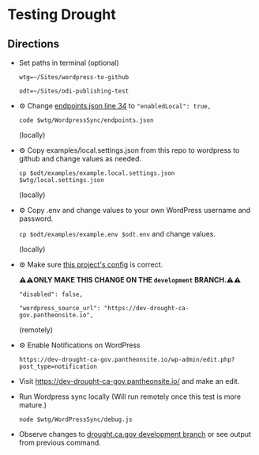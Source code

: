 # Testing Drought

## Directions

- Set paths in terminal (optional)

  `wtg=~/Sites/wordpress-to-github`

  `odt=~/Sites/odi-publishing-test`

- ⚙️ Change [endpoints.json line 34](https://github.com/cagov/wordpress-to-github/blob/main/WordpressSync/endpoints.json#L34) to `"enabledLocal": true,`

  `code $wtg/WordpressSync/endpoints.json`

  (locally)

- ⚙️ Copy examples/local.settings.json from this repo to wordpress to github and change values as needed.

  `cp $odt/examples/example.local.settings.json $wtg/local.settings.json`

  (locally)

- ⚙️ Copy .env and change values to your own WordPress username and password.

  `cp $odt/examples/example.env $odt.env` and change values.

  (locally)

- ⚙️ Make sure [this project's config](https://github.com/cagov/drought.ca.gov/blob/development/wordpress/wordpress-to-github.config.json) is correct.

  **⚠️⚠️ONLY MAKE THIS CHANGE ON THE `development` BRANCH.⚠️⚠️**

  `"disabled": false,`

  `"wordpress_source_url": "https://dev-drought-ca-gov.pantheonsite.io",`

  (remotely)

- ⚙️ Enable Notifications on WordPress

  `https://dev-drought-ca-gov.pantheonsite.io/wp-admin/edit.php?post_type=notification`

- Visit https://dev-drought-ca-gov.pantheonsite.io/ and make an edit.

- Run Wordpress sync locally (Will run remotely once this test is more mature.)

  `node $wtg/WordPressSync/debug.js`

- Observe changes to [drought.ca.gov development branch](https://github.com/cagov/drought.ca.gov/tree/development) or see output from previous command.
